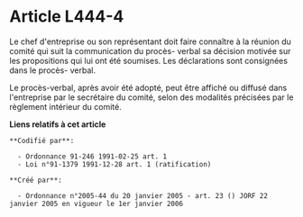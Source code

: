# Article L444-4

Le chef d'entreprise ou son représentant doit faire connaître à la réunion du comité qui suit la communication du procès-
verbal sa décision motivée sur les propositions qui lui ont été soumises. Les déclarations sont consignées dans le procès-
verbal.

Le procès-verbal, après avoir été adopté, peut être affiché ou diffusé dans l'entreprise par le secrétaire du comité, selon
des modalités précisées par le règlement intérieur du comité.

**Liens relatifs à cet article**

	**Codifié par**:

	  - Ordonnance 91-246 1991-02-25 art. 1
	  - Loi n°91-1379 1991-12-28 art. 1 (ratification)

	**Créé par**:

	  - Ordonnance n°2005-44 du 20 janvier 2005 - art. 23 () JORF 22 janvier 2005 en vigueur le 1er janvier 2006
